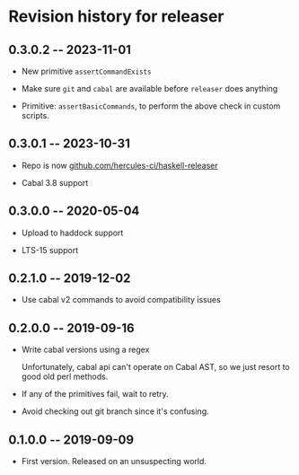 # Revision history for releaser

## 0.3.0.2 -- 2023-11-01

* New primitive `assertCommandExists`

* Make sure `git` and `cabal` are available before `releaser` does anything

* Primitive: `assertBasicCommands`, to perform the above check in custom scripts.

## 0.3.0.1 -- 2023-10-31

* Repo is now [github.com/hercules-ci/haskell-releaser](https://github.com/hercules-ci/haskell-releaser)

* Cabal 3.8 support

## 0.3.0.0 -- 2020-05-04

* Upload to haddock support

* LTS-15 support

## 0.2.1.0 -- 2019-12-02

* Use cabal v2 commands to avoid compatibility issues

## 0.2.0.0 -- 2019-09-16

* Write cabal versions using a regex
  
  Unfortunately, cabal api can't operate on Cabal AST,
  so we just resort to good old perl methods.

* If any of the primitives fail, wait to retry.

* Avoid checking out git branch since it's confusing.

## 0.1.0.0 -- 2019-09-09

* First version. Released on an unsuspecting world.
